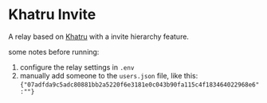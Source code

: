 # Khatru Invite

A relay based on [Khatru](https://github.com/fiatjaf/khatru) with a invite hierarchy feature.

some notes before running: 
1. configure the relay settings in `.env`
2. manually add someone to the `users.json` file, like this: `{"07adfda9c5adc80881bb2a5220f6e3181e0c043b90fa115c4f183464022968e6":""}`
